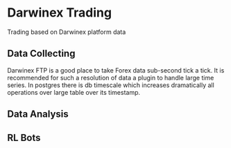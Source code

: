 # Darwinex Trading

Trading based on Darwinex platform data

## Data Collecting

Darwinex FTP is a good place to take Forex data sub-second tick a tick. It is recommended for such a resolution of data a plugin to handle large time series. In postgres there is db timescale which increases dramatically all operations over large table over its timestamp. 

## Data Analysis

## RL Bots


